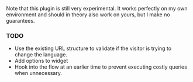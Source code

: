 Note that this plugin is still very experimental. It works perfectly on my own environment and should in theory also work on yours, but I make no guarantees.

### TODO

* Use the existing URL structure to validate if the visitor is trying to change the language.
* Add options to widget
* Hook into the flow at an earlier time to prevent executing costly queries when unnecessary.